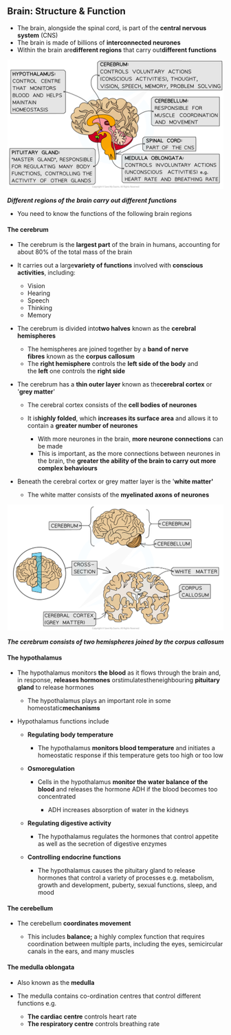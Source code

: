 ## Brain: Structure & Function

* The brain, alongside the spinal cord, is part of the **central nervous system** (CNS)
* The brain is made of billions of **interconnected neurones**
* Within the brain are**different regions** that carry out**different functions**

![The-Brain-Structure](The-Brain-Structure.png)

***Different regions of the brain carry out different functions***

* You need to know the functions of the following brain regions

#### The cerebrum

* The cerebrum is the **largest part** of the brain in humans, accounting for about 80% of the total mass of the brain
* It carries out a large**variety of functions** involved with **conscious activities**, including:

  + Vision
  + Hearing
  + Speech
  + Thinking
  + Memory
* The cerebrum is divided into**two halves** known as the **cerebral hemispheres**

  + The hemispheres are joined together by a **band of nerve fibres** known as the **corpus callosum**
  + The **right hemisphere** controls the **left side of the body** and the **left** one controls the **right side**
* The cerebrum has a **thin outer layer** known as the**cerebral cortex** or '**grey matter**'

  + The cerebral cortex consists of the **cell bodies of neurones**
  + It is**highly folded**, which **increases its surface area** and allows it to contain a **greater number of neurones**

    - With more neurones in the brain, **more neurone connections** can be made
    - This is important, as the more connections between neurones in the brain, the **greater the ability of the brain to carry out more complex behaviours**
* Beneath the cerebral cortex or grey matter layer is the '**white matter'**

  + The white matter consists of the **myelinated axons of neurones**

![Brain cross-section](Brain-cross-section.png)

***The cerebrum consists of two hemispheres joined by the corpus callosum***

#### The hypothalamus

* The hypothalamus monitors **the blood** as it flows through the brain and, in response, **releases hormones** orstimulatestheneighbouring **pituitary gland** to release hormones

  + The hypothalamus plays an important role in some homeostatic**mechanisms**
* Hypothalamus functions include

  + **Regulating body temperature**

    - The hypothalamus **monitors blood temperature** and initiates a homeostatic response if this temperature gets too high or too low
  + **Osmoregulation**

    - Cells in the hypothalamus **monitor the water balance of the blood** and releases the hormone ADH if the blood becomes too concentrated

      * ADH increases absorption of water in the kidneys
  + **Regulating digestive activity**

    - The hypothalamus regulates the hormones that control appetite as well as the secretion of digestive enzymes
  + **Controlling endocrine functions**

    - The hypothalamus causes the pituitary gland to release hormones that control a variety of processes e.g. metabolism, growth and development, puberty, sexual functions, sleep, and mood

#### The cerebellum

* The cerebellum **coordinates movement**

  + This includes **balance;** a highly complex function that requires coordination between multiple parts, including the eyes, semicircular canals in the ears, and many muscles

#### The medulla oblongata

* Also known as the **medulla**
* The medulla contains co-ordination centres that control different functions e.g.

  + **The cardiac centre** controls heart rate
  + **The respiratory centre** controls breathing rate